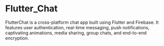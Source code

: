 # Flutter_Chat
FlutterChat is a cross-platform chat app built using Flutter and Firebase. It features user authentication, real-time messaging, push notifications, captivating animations, media sharing, group chats, and end-to-end encryption.
